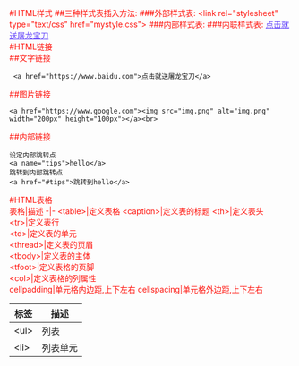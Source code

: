 #HTML样式
##三种样式表插入方法:
###外部样式表:
	\<link rel="stylesheet" type="text/css" href="mystyle.css">
###内部样式表:
	<style type="text/css">
        p{
            color: #ff130c;
        }
    </style>
###内联样式表:
	 <a href="https://www.baidu.com" target="_blank" style="color: rgba(85, 52, 250, 0.91)">点击就送屠龙宝刀</a>  
#HTML链接      
##文字链接
  
	 <a href="https://www.baidu.com">点击就送屠龙宝刀</a>
##图片链接

	<a href="https://www.google.com"><img src="img.png" alt="img.png" width="200px" height="100px"></a><br>    

##内部链接

    设定内部跳转点
    <a name="tips">hello</a>  
    跳转到内部跳转点
	<a href="#tips">跳转到hello</a>  
#HTML表格  
表格|描述
-|-
\<table>|定义表格
\<caption>|定义表的标题
\<th>|定义表头  
\<tr>|定义表行  
\<td>|定义表的单元  
\<thread>|定义表的页眉  
\<tbody>|定义表的主体  
\<tfoot>|定义表格的页脚  
\<col>|定义表格的列属性  
cellpadding|单元格内边距,上下左右
cellspacing|单元格外边距,上下左右
  
标签|描述
-|-  
\<ul>|列表
\<li>|列表单元  